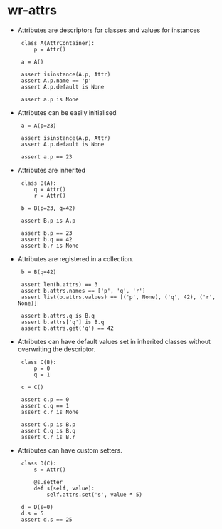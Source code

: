 # wr-attrs


 * Attributes are descriptors for classes and values for instances 
 
        class A(AttrContainer):
            p = Attr()
        
        a = A()
        
        assert isinstance(A.p, Attr)
        assert A.p.name == 'p' 
        assert A.p.default is None
        
        assert a.p is None
 
 * Attributes can be easily initialised
 
        a = A(p=23)
        
        assert isinstance(A.p, Attr)
        assert A.p.default is None
        
        assert a.p == 23
        
 * Attributes are inherited
 
        class B(A):
            q = Attr()
            r = Attr()
        
        b = B(p=23, q=42)

        assert B.p is A.p
        
        assert b.p == 23
        assert b.q == 42
        assert b.r is None


 * Attributes are registered in a collection.
 
        b = B(q=42)

        assert len(b.attrs) == 3
        assert b.attrs.names == ['p', 'q', 'r']
        assert list(b.attrs.values) == [('p', None), ('q', 42), ('r', None)]
        
        assert b.attrs.q is B.q
        assert b.attrs['q'] is B.q
        assert b.attrs.get('q') == 42
 

 * Attributes can have default values set in inherited classes without overwriting
   the descriptor.
   
        class C(B):
            p = 0
            q = 1
   
        c = C()

        assert c.p == 0
        assert c.q == 1
        assert c.r is None
    
        assert C.p is B.p
        assert C.q is B.q
        assert C.r is B.r
 
 * Attributes can have custom setters.
 
        class D(C):
            s = Attr()
            
            @s.setter
            def s(self, value):
                self.attrs.set('s', value * 5)

        d = D(s=0)
        d.s = 5
        assert d.s == 25
